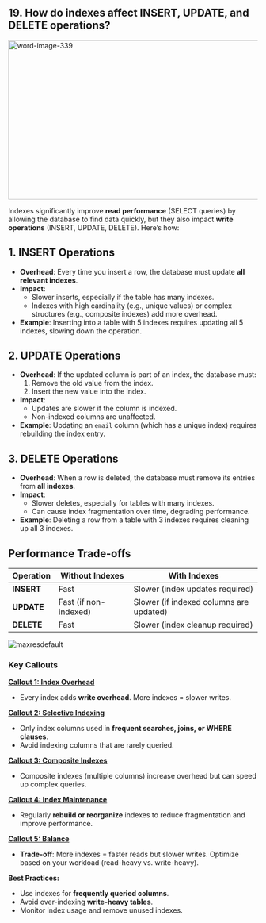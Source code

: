 ## 19. How do **indexes** affect INSERT, UPDATE, and DELETE operations?

<img width="910" height="321" alt="word-image-339" src="https://github.com/user-attachments/assets/f26888b8-ec95-407f-a75f-16d6dbd2e686" />

Indexes significantly improve **read performance** (SELECT queries) by allowing the database to find data quickly, but they also impact **write operations** (INSERT, UPDATE, DELETE). Here’s how:
## **1. INSERT Operations**
- **Overhead**: Every time you insert a row, the database must update **all relevant indexes**.
- **Impact**:
  - Slower inserts, especially if the table has many indexes.
  - Indexes with high cardinality (e.g., unique values) or complex structures (e.g., composite indexes) add more overhead.
- **Example**: Inserting into a table with 5 indexes requires updating all 5 indexes, slowing down the operation.

## **2. UPDATE Operations**
- **Overhead**: If the updated column is part of an index, the database must:
  1. Remove the old value from the index.
  2. Insert the new value into the index.
- **Impact**:
  - Updates are slower if the column is indexed.
  - Non-indexed columns are unaffected.
- **Example**: Updating an `email` column (which has a unique index) requires rebuilding the index entry.

## **3. DELETE Operations**
- **Overhead**: When a row is deleted, the database must remove its entries from **all indexes**.
- **Impact**:
  - Slower deletes, especially for tables with many indexes.
  - Can cause index fragmentation over time, degrading performance.
- **Example**: Deleting a row from a table with 3 indexes requires cleaning up all 3 indexes.

## **Performance Trade-offs**

| Operation | Without Indexes | With Indexes                     |
|-----------|------------------|----------------------------------|
| **INSERT**| Fast             | Slower (index updates required) |
| **UPDATE**| Fast (if non-indexed) | Slower (if indexed columns are updated) |
| **DELETE**| Fast             | Slower (index cleanup required) |

![maxresdefault](https://github.com/user-attachments/assets/57e5429c-0ab2-46cc-9ddf-a278249f25b3)

### **Key Callouts**

<ins>**Callout 1: Index Overhead**</ins>
- Every index adds **write overhead**. More indexes = slower writes.

<ins>**Callout 2: Selective Indexing**</ins>
- Only index columns used in **frequent searches, joins, or WHERE clauses**.
- Avoid indexing columns that are rarely queried.

<ins>**Callout 3: Composite Indexes**</ins>
- Composite indexes (multiple columns) increase overhead but can speed up complex queries.

<ins>**Callout 4: Index Maintenance**</ins>
- Regularly **rebuild or reorganize** indexes to reduce fragmentation and improve performance.

<ins>**Callout 5: Balance**</ins>
- **Trade-off**: More indexes = faster reads but slower writes. Optimize based on your workload (read-heavy vs. write-heavy).

**Best Practices:**
- Use indexes for **frequently queried columns**.
- Avoid over-indexing **write-heavy tables**.
- Monitor index usage and remove unused indexes.
